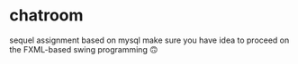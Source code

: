 # chatroom
sequel assignment based on mysql
make sure you have idea to proceed on the FXML-based swing programming 🙃
